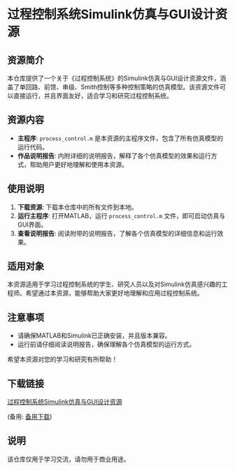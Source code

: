 # 过程控制系统Simulink仿真与GUI设计资源

## 资源简介

本仓库提供了一个关于《过程控制系统》的Simulink仿真与GUI设计资源文件，涵盖了单回路、前馈、串级、Smith控制等多种控制策略的仿真模型。该资源文件可以直接运行，并且界面友好，适合学习和研究过程控制系统。

## 资源内容

- **主程序**: `process_control.m` 是本资源的主程序文件，包含了所有仿真模型的运行代码。
- **作品说明报告**: 内附详细的说明报告，解释了各个仿真模型的效果和运行方式，帮助用户更好地理解和使用本资源。

## 使用说明

1. **下载资源**: 下载本仓库中的所有文件到本地。
2. **运行主程序**: 打开MATLAB，运行 `process_control.m` 文件，即可启动仿真与GUI界面。
3. **查看说明报告**: 阅读附带的说明报告，了解各个仿真模型的详细信息和运行效果。

## 适用对象

本资源适用于学习过程控制系统的学生、研究人员以及对Simulink仿真感兴趣的工程师。希望通过本资源，能够帮助大家更好地理解和应用过程控制系统。

## 注意事项

- 请确保MATLAB和Simulink已正确安装，并且版本兼容。
- 运行前请仔细阅读说明报告，确保理解各个仿真模型的运行方式。

希望本资源对您的学习和研究有所帮助！

## 下载链接
[过程控制系统Simulink仿真与GUI设计资源](https://pan.quark.cn/s/4181a75dbd10) 

(备用: [备用下载](https://pan.baidu.com/s/1FPvqgR-KqI6dDRshfdAJAQ?pwd=1234))

## 说明

该仓库仅用于学习交流，请勿用于商业用途。

